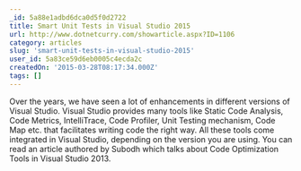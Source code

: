 ```yaml
---
_id: 5a88e1adbd6dca0d5f0d2722
title: Smart Unit Tests in Visual Studio 2015
url: http://www.dotnetcurry.com/showarticle.aspx?ID=1106
category: articles
slug: 'smart-unit-tests-in-visual-studio-2015'
user_id: 5a83ce59d6eb0005c4ecda2c
createdOn: '2015-03-28T08:17:34.000Z'
tags: []
---
```


Over the years, we have seen a lot of enhancements in different versions of Visual Studio. Visual Studio provides many tools like Static Code Analysis, Code Metrics, IntelliTrace, Code Profiler, Unit Testing mechanism, Code Map etc. that facilitates writing code the right way. All these tools come integrated in Visual Studio, depending on the version you are using. You can read an article authored by Subodh which talks about Code Optimization Tools in Visual Studio 2013.

